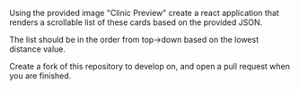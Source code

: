 Using the provided image "Clinic Preview" create a react application
that renders a scrollable list of these cards based on the provided
JSON. 

The list should be in the order from top->down based on the lowest
distance value. 

Create a fork of this repository to develop on, and open a pull request when you are finished.
